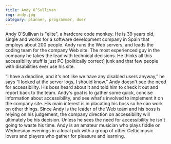 ```yaml
---
title: Andy O’Sullivan
img: andy.jpg
category: planner, programmer, doer
---
```


Andy O’Sullivan is "elite", a hardcore code monkey. He is 39 years old, single and works for a software development company in Spain that employs about 200 people.  Andy runs the Web servers, and leads the coding team for the company Web site. The most experienced guy in the company he takes the lead with technical decisions. He thinks all this accessibility stuff is just PC [politically correct] junk and that few people with disabilities ever use his site.

“I have a deadline, and it's not like we have any disabled users anyway,” he says “I looked at the server logs, I should know.”  Andy doesn't see the need for accessibility. His boss heard about it and told him to check it out and report back to the team. Andy's goal is to gather some quick, concise information about accessibility, and see what's involved to implement it on the company site. His main interest is in placating his boss so he can work on other things.  Since Andy is the leader of the Web team and his boss is relying on his judgement, the company direction on accessibility will ultimately be his decision. Unless he sees the need for accessibility he isn't going to waste his time.  Andy is an amateur musician who plays fiddle on Wednesday evenings in a local pub with a group of other Celtic music lovers and players who gather for pleasure and learning.
